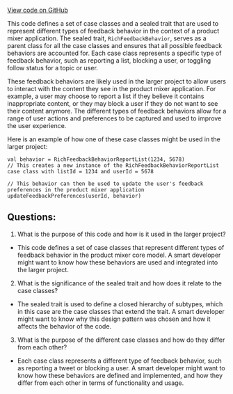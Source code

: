 [View code on GitHub](https://github.com/misbahsy/the-algorithm/product-mixer/core/src/main/scala/com/twitter/product_mixer/core/model/marshalling/response/urt/metadata/RichFeedbackBehavior.scala)

This code defines a set of case classes and a sealed trait that are used to represent different types of feedback behavior in the context of a product mixer application. The sealed trait, `RichFeedbackBehavior`, serves as a parent class for all the case classes and ensures that all possible feedback behaviors are accounted for. Each case class represents a specific type of feedback behavior, such as reporting a list, blocking a user, or toggling follow status for a topic or user.

These feedback behaviors are likely used in the larger project to allow users to interact with the content they see in the product mixer application. For example, a user may choose to report a list if they believe it contains inappropriate content, or they may block a user if they do not want to see their content anymore. The different types of feedback behaviors allow for a range of user actions and preferences to be captured and used to improve the user experience.

Here is an example of how one of these case classes might be used in the larger project:

```
val behavior = RichFeedbackBehaviorReportList(1234, 5678)
// This creates a new instance of the RichFeedbackBehaviorReportList case class with listId = 1234 and userId = 5678

// This behavior can then be used to update the user's feedback preferences in the product mixer application
updateFeedbackPreferences(userId, behavior)
```
## Questions: 
 1. What is the purpose of this code and how is it used in the larger project?
- This code defines a set of case classes that represent different types of feedback behavior in the product mixer core model. A smart developer might want to know how these behaviors are used and integrated into the larger project.

2. What is the significance of the sealed trait and how does it relate to the case classes?
- The sealed trait is used to define a closed hierarchy of subtypes, which in this case are the case classes that extend the trait. A smart developer might want to know why this design pattern was chosen and how it affects the behavior of the code.

3. What is the purpose of the different case classes and how do they differ from each other?
- Each case class represents a different type of feedback behavior, such as reporting a tweet or blocking a user. A smart developer might want to know how these behaviors are defined and implemented, and how they differ from each other in terms of functionality and usage.